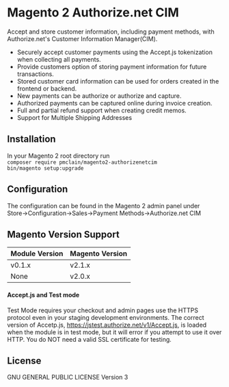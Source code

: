 # Magento 2 Authorize.net CIM

Accept and store customer information, including payment methods, with
Authorize.net's Customer Information Manager(CIM). 

* Securely accept customer payments using the Accept.js tokenization when
collecting all payments.
* Provide customers option of storing payment information for future 
transactions.
* Stored customer card information can be used for orders created in the
frontend or backend.
* New payments can be authorize or authorize and capture.
* Authorized payments can be captured online during invoice creation.
* Full and partial refund support when creating credit memos.
* Support for Multiple Shipping Addresses

## Installation
In your Magento 2 root directory run  
`composer require pmclain/magento2-authorizenetcim`  
`bin/magento setup:upgrade`

## Configuration
The configuration can be found in the Magento 2 admin panel under  
Store->Configuration->Sales->Payment Methods->Authorize.net CIM  

## Magento Version Support
| Module Version | Magento Version |
| -------------- | --------------- |
| v0.1.x         | v2.1.x          |
| None           | v2.0.x          |


#### Accept.js and Test mode
Test Mode requires your checkout and admin pages use the HTTPS protocol even
in your staging development environments. The correct version of Accetp.js,
https://jstest.authorize.net/v1/Accept.js, is loaded when the module is in test
mode, but it will error if you attempt to use it over HTTP. You do NOT need a
valid SSL certificate for testing. 

## License
GNU GENERAL PUBLIC LICENSE Version 3